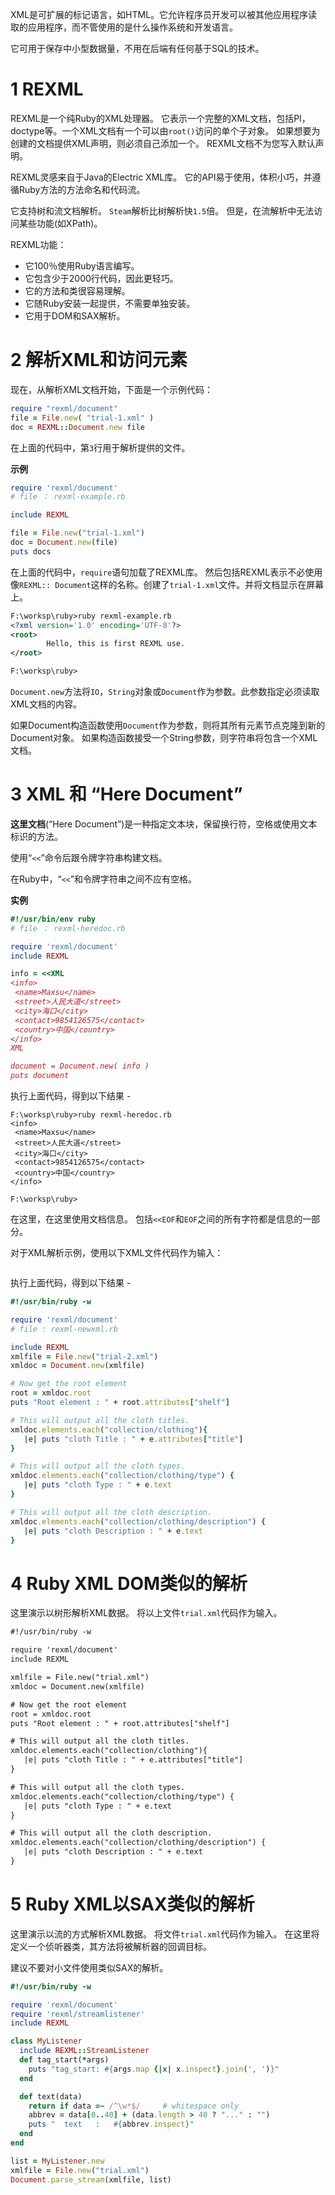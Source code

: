 

XML是可扩展的标记语言，如HTML。它允许程序员开发可以被其他应用程序读取的应用程序，而不管使用的是什么操作系统和开发语言。

它可用于保存中小型数据量，不用在后端有任何基于SQL的技术。


# 1 REXML

REXML是一个纯Ruby的XML处理器。 它表示一个完整的XML文档，包括PI，doctype等。一个XML文档有一个可以由`root()`访问的单个子对象。 如果想要为创建的文档提供XML声明，则必须自己添加一个。 REXML文档不为您写入默认声明。

REXML灵感来自于Java的Electric XML库。 它的API易于使用，体积小巧，并遵循Ruby方法的方法命名和代码流。

它支持树和流文档解析。 `Steam`解析比树解析快`1.5`倍。 但是，在流解析中无法访问某些功能(如XPath)。

REXML功能：
- 它100％使用Ruby语言编写。
- 它包含少于2000行代码，因此更轻巧。
- 它的方法和类很容易理解。
- 它随Ruby安装一起提供，不需要单独安装。
- 它用于DOM和SAX解析。

# 2 解析XML和访问元素

现在，从解析XML文档开始，下面是一个示例代码：

```ruby
require "rexml/document"  
file = File.new( "trial-1.xml" )  
doc = REXML::Document.new file
```

在上面的代码中，第`3`行用于解析提供的文件。

**示例**

```ruby
require 'rexml/document'   
# file ： rexml-example.rb

include REXML   

file = File.new("trial-1.xml")   
doc = Document.new(file)   
puts docs
```

在上面的代码中，`require`语句加载了REXML库。 然后包括REXML表示不必使用像`REXML:: Document`这样的名称。创建了`trial-1.xml`文件。并将文档显示在屏幕上。

```xml
F:\worksp\ruby>ruby rexml-example.rb
<?xml version='1.0' encoding='UTF-8'?>
<root>
        Hello, this is first REXML use.
</root>

F:\worksp\ruby>
```

`Document.new`方法将`IO`，`String`对象或`Document`作为参数。此参数指定必须读取XML文档的内容。

如果Document构造函数使用`Document`作为参数，则将其所有元素节点克隆到新的Document对象。 如果构造函数接受一个String参数，则字符串将包含一个XML文档。

# 3 XML 和 “Here Document”

**这里文档**(“Here Document”)是一种指定文本块，保留换行符，空格或使用文本标识的方法。

使用“`<<`”命令后跟令牌字符串构建文档。

在Ruby中，“`<<`”和令牌字符串之间不应有空格。

**实例**

```ruby
#!/usr/bin/env ruby   
# file ： rexml-heredoc.rb

require 'rexml/document'   
include REXML   

info = <<XML   
<info>   
 <name>Maxsu</name>   
 <street>人民大道</street>   
 <city>海口</city>   
 <contact>9854126575</contact>   
 <country>中国</country>   
</info>   
XML   

document = Document.new( info )   
puts document
```

执行上面代码，得到以下结果 -

```shell
F:\worksp\ruby>ruby rexml-heredoc.rb
<info>
 <name>Maxsu</name>
 <street>人民大道</street>
 <city>海口</city>
 <contact>9854126575</contact>
 <country>中国</country>
</info>

F:\worksp\ruby>
```

在这里，在这里使用文档信息。 包括`<<EOF`和`EOF`之间的所有字符都是信息的一部分。

对于XML解析示例，使用以下XML文件代码作为输入：

```ruby


```

执行上面代码，得到以下结果 -

```ruby
#!/usr/bin/ruby -w   

require 'rexml/document'
# file : rexml-newxml.rb

include REXML   
xmlfile = File.new("trial-2.xml")   
xmldoc = Document.new(xmlfile)   

# Now get the root element   
root = xmldoc.root   
puts "Root element : " + root.attributes["shelf"]   

# This will output all the cloth titles.   
xmldoc.elements.each("collection/clothing"){   
   |e| puts "cloth Title : " + e.attributes["title"]   
}   

# This will output all the cloth types.   
xmldoc.elements.each("collection/clothing/type") {   
   |e| puts "cloth Type : " + e.text   
}   

# This will output all the cloth description.   
xmldoc.elements.each("collection/clothing/description") {   
   |e| puts "cloth Description : " + e.text   
}
```

# 4 Ruby XML DOM类似的解析

这里演示以树形解析XML数据。 将以上文件`trial.xml`代码作为输入。

```xml
#!/usr/bin/ruby -w   

require 'rexml/document'   
include REXML   

xmlfile = File.new("trial.xml")   
xmldoc = Document.new(xmlfile)   

# Now get the root element   
root = xmldoc.root   
puts "Root element : " + root.attributes["shelf"]   

# This will output all the cloth titles.   
xmldoc.elements.each("collection/clothing"){   
   |e| puts "cloth Title : " + e.attributes["title"]   
}   

# This will output all the cloth types.   
xmldoc.elements.each("collection/clothing/type") {   
   |e| puts "cloth Type : " + e.text   
}   

# This will output all the cloth description.   
xmldoc.elements.each("collection/clothing/description") {   
   |e| puts "cloth Description : " + e.text   
}
```

# 5 Ruby XML以SAX类似的解析

这里演示以流的方式解析XML数据。 将文件`trial.xml`代码作为输入。 在这里将定义一个侦听器类，其方法将被解析器的回调目标。

建议不要对小文件使用类似SAX的解析。

```ruby
#!/usr/bin/ruby -w   

require 'rexml/document'   
require 'rexml/streamlistener'   
include REXML   

class MyListener   
  include REXML::StreamListener   
  def tag_start(*args)   
    puts "tag_start: #{args.map {|x| x.inspect}.join(', ')}"   
  end   

  def text(data)   
    return if data =~ /^\w*$/     # whitespace only   
    abbrev = data[0..40] + (data.length > 40 ? "..." : "")   
    puts "  text   :   #{abbrev.inspect}"   
  end   
end   

list = MyListener.new   
xmlfile = File.new("trial.xml")   
Document.parse_stream(xmlfile, list)
```

